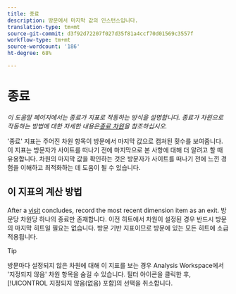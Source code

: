 ```yaml
---
title: 종료
description: 방문에서 마지막 값의 인스턴스입니다.
translation-type: tm+mt
source-git-commit: d3f92d72207f027d35f81a4ccf70d01569c3557f
workflow-type: tm+mt
source-wordcount: '186'
ht-degree: 68%

---
```



# 종료

*이 도움말 페이지에서는 종료가 지표로 작동하는 방식을 설명합니다. 종료가 차원으로 작동하는 방법에 대한 자세한 내용은[종료 차원](../dimensions/exit-dimensions.md)을 참조하십시오.*

&#39;종료&#39; 지표는 주어진 차원 항목이 방문에서 마지막 값으로 캡처된 횟수를 보여줍니다. 이 지표는 방문자가 사이트를 떠나기 전에 마지막으로 본 사항에 대해 더 알려고 할 때 유용합니다. 차원의 마지막 값을 확인하는 것은 방문자가 사이트를 떠나기 전에 느낀 경험을 이해하고 최적화하는 데 도움이 될 수 있습니다.

## 이 지표의 계산 방법

After a [visit](visits.md) concludes, record the most recent dimension item as an exit. 방문당 차원당 하나의 종료만 존재합니다. 이전 히트에서 차원이 설정된 경우 반드시 방문의 마지막 히트일 필요는 없습니다. 방문 기반 지표이므로 방문에 있는 모든 히트에 소급 적용됩니다.

>[!TIP]
>
>방문마다 설정되지 않은 차원에 대해 이 지표를 보는 경우 Analysis Workspace에서 &#39;지정되지 않음&#39; 차원 항목을 숨길 수 있습니다. 필터 아이콘을 클릭한 후, [!UICONTROL 지정되지 않음(없음) 포함]의 선택을 취소합니다.
